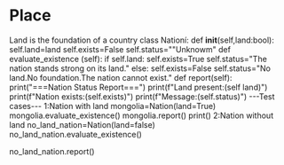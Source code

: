 # Place
Land is the foundation of a country
class Nationí:
def __init__(self,land:bool):
self.land=land
self.exists=False
self.status=""Unknowm"
def evaluate_existence (self):
if self.land:
self.exists=True
self.status="The nation stands strong on its land."
else:
self.exists=False
self.status="No land.No foundation.The nation cannot exist."
def report(self):
print("===Nation Status Report===")
print(f"Land present:(self land)")
print(f"Nation exists:(self.exists)")
print(f"Message:(self.status)")
---Test cases---
1:Nation with land 
mongolia=Nation(land=True)
mongolia.evaluate_existence()
mongolia.report()
print()
2:Nation without land
no_land_nation=Nation(land=false)
no_land_nation.evaluate_existence()

no_land_nation.report()
